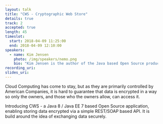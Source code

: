 ```yaml
---
layout: talk
title: "CWS - Cryptographic Web Store"
details: true
track: 2
accepted: true
length: 45
timeslot:
  start: 2018-04-09 11:25:00
  end: 2018-04-09 12:10:00
speakers: 
  - name: Kim Jensen
    photo: /img/speakers/nemo.png
    bio: "Kim Jensen is the author of the Java based Open Source product CWS, Cryptographic Web Store or simply CryptoStore. He has worked as a programmer for more than 20 years, the last 10 with a medium size German IT company, primarily as a backend Java developer with strong focus on security."
recording_uri: 
slides_uri: 
---
```


Cloud Computing has come to stay, but as they are primarily controlled by American Companies, it is hard to guarantee that data is encrypted in a way so only the owners, and those who the owners allow, can access it.

Introducing CWS - a Java 8 / Java EE 7 based Open Source application, enabling storing data encrypted via a simple REST/SOAP based API. 
It is build around the idea of exchanging data securely.